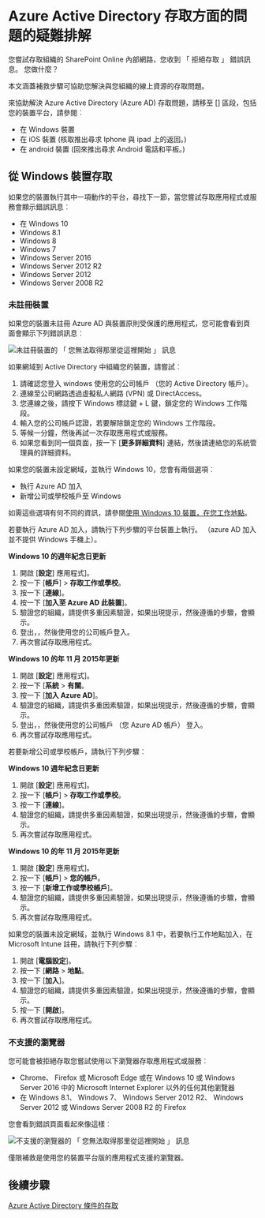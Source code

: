 <properties
    pageTitle="Azure Active Directory 存取方面的問題的疑難排解 |Microsoft Azure"
    description="瞭解您可以採取以解決與您組織的線上資源的存取問題的步驟。"
    services="active-directory"
    keywords="裝置型條件存取，裝置註冊啟用裝置註冊裝置註冊與 MDM"
    documentationCenter=""
    authors="markusvi"
    manager="femila"
    editor=""/>

<tags
    ms.service="active-directory"
    ms.workload="identity"
    ms.tgt_pltfrm="na"
    ms.devlang="na"
    ms.topic="get-started-article"
    ms.date="08/23/2016"
    ms.author="markvi"/>


# <a name="troubleshooting-for-azure-active-directory-access-issues"></a>Azure Active Directory 存取方面的問題的疑難排解

您嘗試存取組織的 SharePoint Online 內部網路，您收到 「 拒絕存取 」 錯誤訊息。 您做什麼？

本文涵蓋補救步驟可協助您解決與您組織的線上資源的存取問題。

來協助解決 Azure Active Directory (Azure AD) 存取問題，請移至 [] 區段，包括您的裝置平台，請參閱︰

-   在 Windows 裝置
-   在 iOS 裝置 (核取推出尋求 Iphone 與 ipad 上的返回。)
-   在 android 裝置 (回來推出尋求 Android 電話和平板。)

## <a name="access-from-a-windows-device"></a>從 Windows 裝置存取

如果您的裝置執行其中一項動作的平台，尋找下一節，當您嘗試存取應用程式或服務會顯示錯誤訊息︰

- 在 Windows 10
- Windows 8.1
- Windows 8
- Windows 7
- Windows Server 2016
- Windows Server 2012 R2
- Windows Server 2012
- Windows Server 2008 R2

### <a name="device-is-not-registered"></a>未註冊裝置

如果您的裝置未註冊 Azure AD 與裝置原則受保護的應用程式，您可能會看到頁面會顯示下列錯誤訊息︰

![未註冊裝置的 「 您無法取得那里從這裡開始 」 訊息](./media/active-directory-conditional-access-device-remediation/01.png "案例")

如果網域到 Active Directory 中組織您的裝置，請嘗試︰

1.  請確認您登入 windows 使用您的公司帳戶 （您的 Active Directory 帳戶）。
2.  連線至公司網路透過虛擬私人網路 (VPN) 或 DirectAccess。
3.  您連線之後，請按下 Windows 標誌鍵 + L 鍵，鎖定您的 Windows 工作階段。
4.  輸入您的公司帳戶認證，若要解除鎖定您的 Windows 工作階段。
5.  等候一分鐘，然後再試一次存取應用程式或服務。
6.  如果您看到同一個頁面，按一下 [**更多詳細資料**] 連結，然後請連絡您的系統管理員的詳細資料。

如果您的裝置未設定網域，並執行 Windows 10，您會有兩個選項︰

- 執行 Azure AD 加入
- 新增公司或學校帳戶至 Windows

如需這些選項有何不同的資訊，請參閱[使用 Windows 10 裝置，在您工作地點](active-directory-azureadjoin-windows10-devices.md)。

若要執行 Azure AD 加入，請執行下列步驟的平台裝置上執行。 （azure AD 加入並不提供 Windows 手機上）。

**Windows 10 的週年紀念日更新**

1.  開啟 [**設定**] 應用程式]。
2.  按一下 [**帳戶**] > **存取工作或學校**。
3.  按一下 [**連線**]。
4.  按一下 [**加入至 Azure AD 此裝置**]。
5.  驗證您的組織，請提供多重因素驗證，如果出現提示，然後遵循的步驟，會顯示。
6.  登出，，然後使用您的公司帳戶登入。
7.  再次嘗試存取應用程式。


**Windows 10 的年 11 月 2015年更新**

1.  開啟 [**設定**] 應用程式]。
2.  按一下 [**系統** > **有關**。
3.  按一下 [**加入 Azure AD**]。
4.  驗證您的組織，請提供多重因素驗證，如果出現提示，然後遵循的步驟，會顯示。
5.  登出，，然後使用您的公司帳戶 （您 Azure AD 帳戶） 登入。
6.  再次嘗試存取應用程式。

若要新增公司或學校帳戶，請執行下列步驟︰

**Windows 10 週年紀念日更新**

1.  開啟 [**設定**] 應用程式]。
2.  按一下 [**帳戶**] > **存取工作或學校**。
3.  按一下 [**連線**]。
4.  驗證您的組織，請提供多重因素驗證，如果出現提示，然後遵循的步驟，會顯示。
5.  再次嘗試存取應用程式。


**Windows 10 的年 11 月 2015年更新**

1.  開啟 [**設定**] 應用程式]。
2.  按一下 [**帳戶**] > **您的帳戶**。
3.  按一下 [**新增工作或學校帳戶**]。
4.  驗證您的組織，請提供多重因素驗證，如果出現提示，然後遵循的步驟，會顯示。
5.  再次嘗試存取應用程式。

如果您的裝置未設定網域，並執行 Windows 8.1 中，若要執行工作地點加入，在 Microsoft Intune 註冊，請執行下列步驟︰

1.  開啟 [**電腦設定**]。
2.  按一下 [**網路** > **地點**。
3.  按一下 [**加入**]。
4.  驗證您的組織，請提供多重因素驗證，如果出現提示，然後遵循的步驟，會顯示。
5.  按一下 [**開啟**]。
6.  再次嘗試存取應用程式。


### <a name="browser-is-not-supported"></a>不支援的瀏覽器

您可能會被拒絕存取您嘗試使用以下瀏覽器存取應用程式或服務︰

- Chrome、 Firefox 或 Microsoft Edge 或在 Windows 10 或 Windows Server 2016 中的 Microsoft Internet Explorer 以外的任何其他瀏覽器
- 在 Windows 8.1、 Windows 7、 Windows Server 2012 R2、 Windows Server 2012 或 Windows Server 2008 R2 的 Firefox

您會看到錯誤頁面看起來像這樣︰

![不支援的瀏覽器的 「 您無法取得那里從這裡開始 」 訊息](./media/active-directory-conditional-access-device-remediation/02.png "案例")

僅限補救是使用您的裝置平台版的應用程式支援的瀏覽器。

## <a name="next-steps"></a>後續步驟

[Azure Active Directory 條件的存取](active-directory-conditional-access.md)
